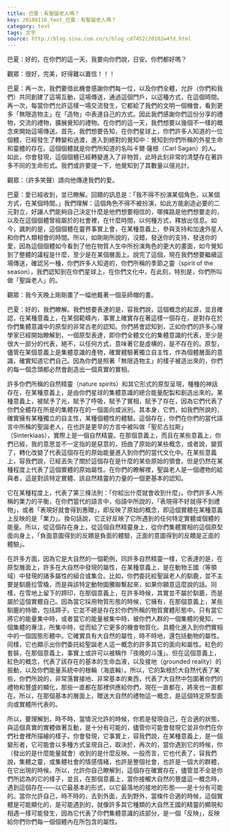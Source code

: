 ```yaml
---
title: 巴夏：有聖誕老人嗎？
key: 20180116_text_巴夏：有聖誕老人嗎？
category: text
tags: 文字
source: http://blog.sina.com.cn/s/blog_cd7452c20102w4fd.html
---
```


巴夏：好的，在你們的這一天，我要向你們說，日安。你們都好嗎？

觀眾：很好，完美，好得難以置信！！！

巴夏：再一次，我們要借此機會感謝你們每一位，以及你們全體，允許（你們和我們）共同創建了這場互動，這場傳送，通過這個門戶，以這種方式，在這個時間。再一次，每當你們允許這樣一場交流發生，它都給了我們的文明一個機會，看到更多「無限造物主」在「造物」中表達自己的方式。因此我們感謝你們這份分享的禮物，交流的禮物，擴展覺知的禮物。在你們的這一天，我們想要以幾個不一樣的概念來開始這場傳送。首先，我們想要告知，在你們星球上，你們許多人知道的一位個體，已經發生了轉變和過渡，進入到絕對的覺知中：覺知到你們所稱的外星生命和靈體的存在。這個個體就是你們所知道的名叫卡爾‧薩根（Carl Sagan）的人。如此，你會發現，這個個體已經轉變進入了非物質，此時此刻非常的清楚存在著許多不同的生命形式。我們或許要提一下，他覺知到了其數量以億兆計。

觀眾：（許多笑聲）請向他傳達我們的愛。

巴夏：愛已經收到，並已瞭解。回饋的訊息是：「我不得不扮演某個角色，以某個方式，在某個時間。」我們理解：這個角色不得不被扮演，如此方能創造必要的二元對立，好讓人們能夠自己決定什麼是他們想要相信的，哪條路是他們想要走的，以及在這個個體曾經屬於的社會裡，在什麼時間，以何種方式，釋放出信息。如今，諷刺的是，這個個體在靈界事實上會，在某種意義上，參與支持和加速外星人和你們人類相會的時間。所以，如剛剛所說的，沒錯，發送你的支持，發送你的愛，因為這個個體如今看到了他在物質人生中所扮演角色的更大的畫面，如今覺知到了整體的議程是什麼，至少是在某個層面上。說完了這個，現在我們想要繼續這場傳送，確認另一種，你們許多人知道的，你們所稱的季節之靈（spirit of the season），我們認知到在你們星球上，在你們文化中，在此刻，特別是，你們所叫做「聖誕老人」的。

觀眾：我今天晚上剛剛畫了一幅他戴著一個巫師帽的畫。

巴夏：好的，我們瞭解。我們想要表達的是，容我們說，這個概念的起源，並且確認，在某種意義上，在某個範疇內，事實上確實存在著這樣一個存在，是對存在於你們集體意識中的原型的非常古老的認知。你們將會認知到，正如你們的許多心理學家已經開始瞭解到，一個原型表達，即你們全體文化的集體意識的代表，至少是很大一部分的代表，絕不，以任何方式，意味著它是虛構的，是不存在的。原型，儘管在某個意義上是集體意識的產物，確實體驗著獨立自主性，作為個體層面的意識，確實知道它們自己。因為你們是照著「無限造物主」的樣子被造出來的，你們的每一個念頭都必然會創造出一個真實的實相。

許多你們所稱的自然精靈（nature spirits）和其它形式的原型呈現，種種的神話存在，在某種意義上，是由你們星球的集體意識的總合能量配製和創造出來的。某種意義上，被賦予了光，賦予了呼吸，賦予了實相，賦予了存在，因為它們代表了你們全體存在所是的集體存在的一個面向或派別。其本身，它們，如我們所說的，確實擁有某種獨立的自主性，某種個體性的體驗。這個存在，你們在你們的當代語言中所稱的聖誕老人，在也許是更早的方言中被叫做「聖尼古拉斯」（Sinterklaas），實際上是一個自然精靈。在那個意義上，而且在某些意義上，你們已經，我的意思並不一定指的是惡意的，扭曲了原始的某些概念，或者說，變質了，轉化改變了代表這個存在的原始能量進入到你們的當代文化中。在某些意義上，容我們說，已經丟失了關於這個存在是什麼的某些原始的領會。但是仍然在某種程度上代表了這個實體的原始屬性。在你們的瞭解裡，聖誕老人是一個禮物的給與者，這是對該特定實體、該自然精靈的力量的一個更基本的認知。

它在某種程度上，代表了第三條法則：「你給出什麼就會收到什麼」。你們許多人所稱的業力的平衡，在你們當代的語言中，俗語中所說的，「表現得不好就得不到禮物」，或者「表現好就會得到惠贈」，即反映了原始的概念，即這個實體在某種意義上反映的是「業力」。換句話說，它正好反映了它所遇到的任何特定實體或個體的能量。所以，從這個存在身上，從這個自然精靈身上，從你們集體實相的這個原型面向身上，「負面意圖得到的反饋是負面的體驗，正面的意圖得到的反饋是正面的體驗」。

在許多方面，因為它是大自然的一個範例，同許多自然精靈一樣，它表達的是，在原型層面上，許多在大自然中發現的屬性，在某種意義上，是在動物王國（等領域）中發現的諸多屬性的組合或集合。比如，你們委託給聖誕老人的馴鹿，並不主要是馴鹿拉雪橇，而是與該特定動物圖騰聯繫起來，如果你願意這麼說的話。同樣，在雪地上留下的蹄印，在那個意義上，在許多時候，其實並不屬於馴鹿，而是屬於這個實體自己。因為當它採用物質形態的時候，它擁有，在那個意義上，某些馴鹿的特徵，包括蹄子。它並不總是存在於你們所稱的物質實體形態中。只有當它將它的能量集中時，或者當它的能量被集中時，被你們人群的一個集體的覺知，一個集體的專注，所集中時，從而給了它更多的機會物質化、具體化進入到你們實相中的一個固態形體中。它確實具有大自然的屬性，時不時地，還包括動物的屬性。同樣，它也顯示出你們委託給聖誕老人這一概念的許多其它的面向和屬性。紅色的套裝，在那個意義上，事實上或許可以被稱作「夜晚的斗篷」。但在這個意義上，紅色的概念，代表了該存在的基本的生命血液，以及接地（grounded reality）的振動，以及你們能量系統中的根輪（海底輪）。所以，它的紮根於大自然代表了某些，你們所說的，非常落實接地、非常基本的東西，代表了大自然中包圍著你們的禮物和豐盛的顯化，那些一直都在那裡供應給你們，現在一直都在，將來也一直都在。所以，在那個基本的層面上，贈送大自然的禮物這一概念，是這個特定原型面向或實體所代表的。

所以，要理解到，時不時，當情況允許的時候，你若是發現自己，在合適的狀態，與這個真實的實體做著互動，是十分有可能的，儘管你可能會發現它並非你們在你們社會裡所描繪的樣子。你會發現，它事實上，容我們說，在某種意義上，是一個變形者，它可能會以多種方式呈現自己，取決於，再次的，當你遇到它的時候，你（發出的是什麼能量就會）收到的是什麼反映。一般而言，它也代表了，容我們說，集體之靈，或集體社會的情感情緒，也許是整個社會，也許是一個大的群體，在它出現的時候。所以，允許你自己瞭解到，這個存在確實存在，儘管並不全是你們所認為的它的樣子，並且，在那個意義上，當你接觸大自然的豐盛這一概念時，遇到這個存在——以它最基本的形式，以它最落地的接地的形態——是十分有可能的。當你允許自己，時不時的，去到外面，去到野外，當條件合適的時候，這個實體是可能顯化的，是可能遇到的，就像許多其它種類的大自然王國的精靈的顯現和相遇一樣可能發生，因為它代表了你們集體意識的該部分，是一個「反映」，反映給你們你們每一個個體內在所包含的屬性。
